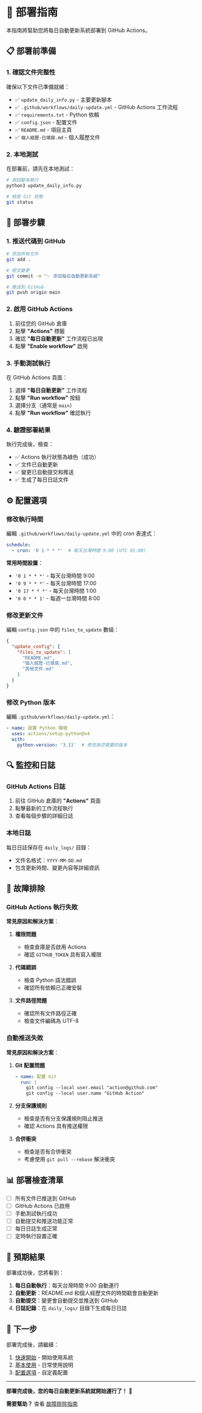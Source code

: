 # 🚀 部署指南

本指南將幫助您將每日自動更新系統部署到 GitHub Actions。

## 📋 部署前準備

### 1. 確認文件完整性

確保以下文件已準備就緒：
- ✅ `update_daily_info.py` - 主要更新腳本
- ✅ `.github/workflows/daily-update.yml` - GitHub Actions 工作流程
- ✅ `requirements.txt` - Python 依賴
- ✅ `config.json` - 配置文件
- ✅ `README.md` - 項目主頁
- ✅ `個人經歷-已填寫.md` - 個人履歷文件

### 2. 本地測試

在部署前，請先在本地測試：

```bash
# 測試腳本執行
python3 update_daily_info.py

# 檢查 Git 狀態
git status
```

## 🚀 部署步驟

### 1. 推送代碼到 GitHub

```bash
# 添加所有文件
git add .

# 提交變更
git commit -m "✨ 添加每日自動更新系統"

# 推送到 GitHub
git push origin main
```

### 2. 啟用 GitHub Actions

1. 前往您的 GitHub 倉庫
2. 點擊 **"Actions"** 標籤
3. 確認 **"每日自動更新"** 工作流程已出現
4. 點擊 **"Enable workflow"** 啟用

### 3. 手動測試執行

在 GitHub Actions 頁面：
1. 選擇 **"每日自動更新"** 工作流程
2. 點擊 **"Run workflow"** 按鈕
3. 選擇分支（通常是 `main`）
4. 點擊 **"Run workflow"** 確認執行

### 4. 驗證部署結果

執行完成後，檢查：
- ✅ Actions 執行狀態為綠色（成功）
- ✅ 文件已自動更新
- ✅ 變更已自動提交和推送
- ✅ 生成了每日日誌文件

## ⚙️ 配置選項

### 修改執行時間

編輯 `.github/workflows/daily-update.yml` 中的 cron 表達式：

```yaml
schedule:
  - cron: '0 1 * * *'  # 每天台灣時間 9:00 (UTC 01:00)
```

**常用時間設置**：
- `'0 1 * * *'` - 每天台灣時間 9:00
- `'0 9 * * *'` - 每天台灣時間 17:00
- `'0 17 * * *'` - 每天台灣時間 1:00
- `'0 0 * * 1'` - 每週一台灣時間 8:00

### 修改更新文件

編輯 `config.json` 中的 `files_to_update` 數組：

```json
{
  "update_config": {
    "files_to_update": [
      "README.md",
      "個人經歷-已填寫.md",
      "其他文件.md"
    ]
  }
}
```

### 修改 Python 版本

編輯 `.github/workflows/daily-update.yml`：

```yaml
- name: 設置 Python 環境
  uses: actions/setup-python@v4
  with:
    python-version: '3.11'  # 修改為您需要的版本
```

## 🔍 監控和日誌

### GitHub Actions 日誌

1. 前往 GitHub 倉庫的 **"Actions"** 頁面
2. 點擊最新的工作流程執行
3. 查看每個步驟的詳細日誌

### 本地日誌

每日日誌保存在 `daily_logs/` 目錄：
- 文件名格式：`YYYY-MM-DD.md`
- 包含更新時間、變更內容等詳細資訊

## 🚨 故障排除

### GitHub Actions 執行失敗

**常見原因和解決方案**：

1. **權限問題**
   - 檢查倉庫是否啟用 Actions
   - 確認 `GITHUB_TOKEN` 具有寫入權限

2. **代碼錯誤**
   - 檢查 Python 語法錯誤
   - 確認所有依賴已正確安裝

3. **文件路徑問題**
   - 確認所有文件路徑正確
   - 檢查文件編碼為 UTF-8

### 自動推送失敗

**常見原因和解決方案**：

1. **Git 配置問題**
   ```yaml
   - name: 配置 Git
     run: |
       git config --local user.email "action@github.com"
       git config --local user.name "GitHub Action"
   ```

2. **分支保護規則**
   - 檢查是否有分支保護規則阻止推送
   - 確認 Actions 具有推送權限

3. **合併衝突**
   - 檢查是否有合併衝突
   - 考慮使用 `git pull --rebase` 解決衝突

## 📊 部署檢查清單

- [ ] 所有文件已推送到 GitHub
- [ ] GitHub Actions 已啟用
- [ ] 手動測試執行成功
- [ ] 自動提交和推送功能正常
- [ ] 每日日誌生成正常
- [ ] 定時執行設置正確

## 🎯 預期結果

部署成功後，您將看到：

1. **每日自動執行**：每天台灣時間 9:00 自動運行
2. **自動更新**：README.md 和個人經歷文件的時間戳會自動更新
3. **自動提交**：變更會自動提交並推送到 GitHub
4. **日誌記錄**：在 `daily_logs/` 目錄下生成每日日誌

## 🚀 下一步

部署完成後，請繼續：
1. [快速開始](../usage/quick-start.md) - 開始使用系統
2. [基本使用](../usage/basic-usage.md) - 日常使用說明
3. [配置選項](../usage/configuration.md) - 自定義配置

---

**部署完成後，您的每日自動更新系統就開始運行了！** 🎉

**需要幫助？** 查看 [故障排除指南](../reference/troubleshooting.md)
